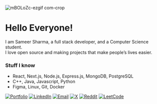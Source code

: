 ![mBOLoZc-ezgif com-crop](https://github.com/user-attachments/assets/de0215e8-ff50-4600-9b02-ab82eecd895c)
# Hello Everyone! 
I am Sameer Sharma, a full stack developer, and a Computer Science student. <br>
I love open source and making projects that make people’s lives easier. <br>
### Stuff I know
- React, Next.js, Node.js, Express.js, MongoDB, PostgreSQL
- C++, Java, Javascript, Python
- Figma, Linux, Git, Docker

[![Portfolio](https://img.shields.io/badge/Portfolio-3B8C89?style=for-the-badge&logo=google-chrome&logoColor=white)](https://sameersharma.me)
[![LinkedIn](https://img.shields.io/badge/LinkedIn-0077B5?style=for-the-badge&logo=linkedin&logoColor=white)](https://www.linkedin.com/in/sameersharma777/)
[![Email](https://img.shields.io/badge/Mail-D14836?style=for-the-badge&logo=gmail&logoColor=white)](mailto:sameer@sameersharma.me)
[![X](https://img.shields.io/badge/X-3A3A3A?style=for-the-badge&logo=x&logoColor=white)](https://x.com/Sameersharma_77)
[![Reddit](https://img.shields.io/badge/Reddit-FF6F3C?style=for-the-badge&logo=reddit&logoColor=white)](https://www.reddit.com/user/Crimson-Beam/)
[![LeetCode](https://img.shields.io/badge/LeetCode-D27F3C?style=for-the-badge&logo=leetcode&logoColor=white)](https://leetcode.com/CrimsonBeam/)
